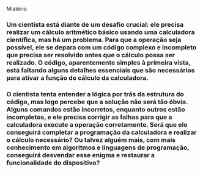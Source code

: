  Mistério

### Um cientista está diante de um desafio crucial: ele precisa realizar um cálculo aritmético básico usando uma calculadora científica, mas há um problema. Para que a operação seja possível, ele se depara com um código complexo e incompleto que precisa ser resolvido antes que o cálculo possa ser realizado. O código, aparentemente simples à primeira vista, está faltando alguns detalhes essenciais que são necessários para ativar a função de cálculo da calculadora.

### O cientista tenta entender a lógica por trás da estrutura do código, mas logo percebe que a solução não será tão óbvia. Alguns comandos estão incorretos, enquanto outros estão incompletos, e ele precisa corrigir as falhas para que a calculadora execute a operação corretamente. Será que ele conseguirá completar a programação da calculadora e realizar o cálculo necessário? Ou talvez alguém mais, com mais conhecimento em algoritmos e linguagens de programação, conseguirá desvendar esse enigma e restaurar a funcionalidade do dispositivo?

